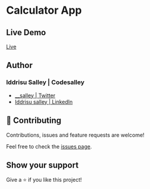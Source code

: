 # Calculator App

## Live Demo

[Live](https://evening-badlands-91393.herokuapp.com/)

## **Author**

### Iddrisu Salley | Codesalley

- [\_\_salley | Twitter](https://twitter.com/__salley)
- [Iddrisu salley | LinkedIn](https://www.linkedin.com/in/dev-salley/)

## 🤝 Contributing

Contributions, issues and feature requests are welcome!

Feel free to check the [issues page](https://github.com/juxsalley/calculator-react/issues).

## Show your support

Give a ⭐️ if you like this project!
